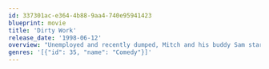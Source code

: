 ```yaml
---
id: 337301ac-e364-4b88-9aa4-740e95941423
blueprint: movie
title: 'Dirty Work'
release_date: '1998-06-12'
overview: "Unemployed and recently dumped, Mitch and his buddy Sam start a revenge-for-hire business to raise the $50,000 that Sam's father needs to get a heart transplant. The dirty duo brings down a movie theater manager and hires hookers to pose as dead bodies during a live TV ad. When a wealthy developer hires the guys to trash a building (so that he can have it condemned), problems arise and a feud ensues."
genres: '[{"id": 35, "name": "Comedy"}]'
---
```

